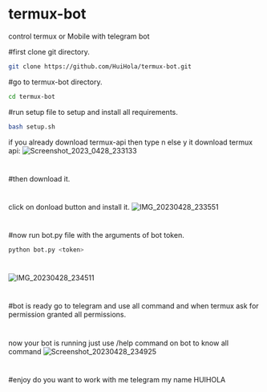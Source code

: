 # termux-bot
control termux or Mobile with telegram bot 

#first clone git directory.
```bash
git clone https://github.com/HuiHola/termux-bot.git
```
#go to termux-bot directory.
 ```bash
 cd termux-bot
 ```
 #run setup file to setup and install all requirements.
 ```bash
 bash setup.sh
 ```
 if you already download termux-api then type n else y it download termux api:
 ![Screenshot_2023_0428_233133](https://user-images.githubusercontent.com/84129766/235220872-680f5f6e-c703-40e8-ab9f-190b804e53b0.jpg)
 #
 #
 #then download it.
 #
 click on donload button and install it.
 ![IMG_20230428_233551](https://user-images.githubusercontent.com/84129766/235221459-5f4a9aef-0a79-4b81-a961-984a2a85d520.jpg)

#
#
 #now run bot.py file with the arguments of bot token.

 
 ```bash
 python bot.py <token>
 ```
 #
 ![IMG_20230428_234511](https://user-images.githubusercontent.com/84129766/235223105-312ec6e3-6cf1-4685-8fc3-e545d61a9160.jpg)
#
#bot is ready go to telegram and use all command and when termux ask for permission granted all permissions.
#
now your bot is running just use /help command on bot to know all command
![Screenshot_20230428_234925](https://user-images.githubusercontent.com/84129766/235223909-cbf5dd7a-a0df-4b6a-bece-dd5bd6329c75.jpg)

#
#
#enjoy
do you want to work with me telegram my name HUIHOLA
 
